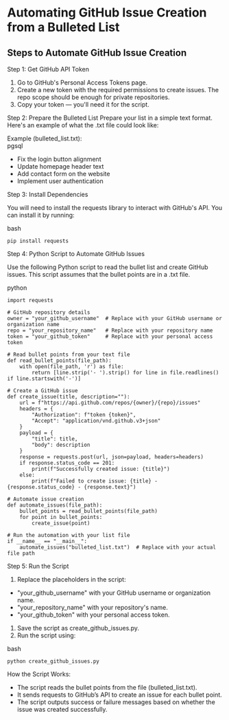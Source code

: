 # Automating GitHub Issue Creation from a Bulleted List

## Steps to Automate GitHub Issue Creation

Step 1: Get GitHub API Token
1. Go to GitHub's Personal Access Tokens page.
1. Create a new token with the required permissions to create issues. The repo scope should be enough for private repositories.
1. Copy your token — you'll need it for the script.

Step 2: Prepare the Bulleted List
Prepare your list in a simple text format. Here's an example of what the .txt file could look like:

Example (bulleted_list.txt):  
pgsql

- Fix the login button alignment
- Update homepage header text
- Add contact form on the website
- Implement user authentication

Step 3: Install Dependencies

You will need to install the requests library to interact with GitHub's API. You can install it by running:

bash

```pip install requests```

Step 4: Python Script to Automate GitHub Issues

Use the following Python script to read the bullet list and create GitHub issues. This script assumes that the bullet points are in a .txt file.

python

```
import requests

# GitHub repository details
owner = "your_github_username"  # Replace with your GitHub username or organization name
repo = "your_repository_name"   # Replace with your repository name
token = "your_github_token"     # Replace with your personal access token

# Read bullet points from your text file
def read_bullet_points(file_path):
    with open(file_path, 'r') as file:
        return [line.strip('- ').strip() for line in file.readlines() if line.startswith('-')]

# Create a GitHub issue
def create_issue(title, description=""):
    url = f"https://api.github.com/repos/{owner}/{repo}/issues"
    headers = {
        "Authorization": f"token {token}",
        "Accept": "application/vnd.github.v3+json"
    }
    payload = {
        "title": title,
        "body": description
    }
    response = requests.post(url, json=payload, headers=headers)
    if response.status_code == 201:
        print(f"Successfully created issue: {title}")
    else:
        print(f"Failed to create issue: {title} - {response.status_code} - {response.text}")

# Automate issue creation
def automate_issues(file_path):
    bullet_points = read_bullet_points(file_path)
    for point in bullet_points:
        create_issue(point)

# Run the automation with your list file
if __name__ == "__main__":
    automate_issues("bulleted_list.txt")  # Replace with your actual file path
```

Step 5: Run the Script

1. Replace the placeholders in the script:
- "your_github_username" with your GitHub username or organization name.
- "your_repository_name" with your repository's name.
- "your_github_token" with your personal access token.
1. Save the script as create_github_issues.py.
1. Run the script using:

bash

```python create_github_issues.py```

How the Script Works:
- The script reads the bullet points from the file (bulleted_list.txt).
- It sends requests to GitHub’s API to create an issue for each bullet point.
- The script outputs success or failure messages based on whether the issue was created successfully.
